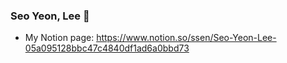 ### Seo Yeon, Lee 👋

- My Notion page: <https://www.notion.so/ssen/Seo-Yeon-Lee-05a095128bbc47c4840df1ad6a0bbd73>

<!--
**iamssen/iamssen** is a ✨ _special_ ✨ repository because its `README.md` (this file) appears on your GitHub profile.

Here are some ideas to get you started:

- 🔭 I’m currently working on ...
- 🌱 I’m currently learning ...
- 👯 I’m looking to collaborate on ...
- 🤔 I’m looking for help with ...
- 💬 Ask me about ...
- 📫 How to reach me: ...
- 😄 Pronouns: ...
- ⚡ Fun fact: ...
-->
